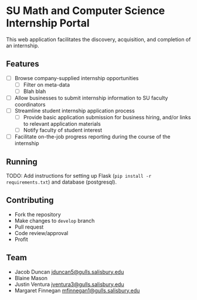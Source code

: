 # SU Math and Computer Science Internship Portal

This web application facilitates the discovery, acquisition, and completion of an internship.

## Features

- [ ] Browse company-supplied internship opportunities
  - [ ] Filter on meta-data
  - [ ] Blah blah
- [ ] Allow businesses to submit internship information to SU faculty coordinators
- [ ] Streamline student internship application process
  - [ ] Provide basic application submission for business hiring, and/or links to relevant application materials
  - [ ] Notify faculty of student interest
- [ ] Facilitate on-the-job progress reporting during the course of the internship

## Running

TODO: Add instructions for setting up Flask (`pip install -r requirements.txt`) and database (postgresql).

## Contributing

- Fork the repository
- Make changes to `develop` branch
- Pull request
- Code review/approval
- Profit

## Team

- Jacob Duncan <jduncan5@gulls.salisbury.edu>
- Blaine Mason <insert email>
- Justin Ventura jventura3@gulls.salisbury.edu
- Margaret Finnegan mfinnegan1@gulls.salisbury.edu
